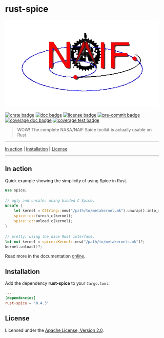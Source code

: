 # rust-spice

[![logo image]][crate link]

[![crate badge]][crate link]
[![doc badge]][doc link]
[![license badge]][license link]
[![pre-commit badge]][pre-commit link]
[![coverage doc badge]][coverage doc link]
[![coverage test badge]][coverage test link]

> WOW! The complete NASA/NAIF Spice toolkit is actually usable on Rust

---

[In action](#in-action) |
[Installation](#installation) |
[License](#license)

---

## In action

Quick example showing the simplicity of using Spice in Rust.

```rust
use spice;

// ugly and unsafe: using binded C Spice.
unsafe {
    let kernel = CString::new("/path/to/metakernel.mk").unwrap().into_raw();
    spice::c::furnsh_c(kernel);
    spice::c::unload_c(kernel);
}

// pretty: using the nice Rust interface.
let mut kernel = spice::Kernel::new("/path/to/metakernels.mk")?;
kernel.unload()?;
```

Read more in the documentation [online][doc link].

## Installation

Add the dependency **rust-spice** to your `Cargo.toml`:

```toml
...
[dependencies]
rust-spice = "0.4.3"
```

## License

Licensed under the [Apache License, Version 2.0][license link].

[repository link]: https://github.com/GregoireHENRY/rust-spice
[logo image]: https://github.com/GregoireHENRY/rust-spice/blob/main/rsc/img/rust-spice-logo.png
[crate link]: https://crates.io/crates/rust-spice
[crate badge]: https://meritbadge.herokuapp.com/rust-spice?style=flat-square
[doc link]: https://docs.rs/rust-spice
[doc badge]: https://docs.rs/rust-spice/badge.svg
[license link]: https://github.com/GregoireHENRY/rust-spice/blob/main/LICENSE
[license badge]: https://img.shields.io/badge/License-Apache%202.0-blue.svg
[pre-commit link]: https://pre-commit.com
[pre-commit badge]: https://img.shields.io/badge/pre--commit-enabled-brightgreen?logo=pre-commit&logoColor=white
[coverage doc badge]: https://img.shields.io/badge/Documentation-100%25-brightgreen
[coverage doc link]: https://docs.rs/crate/rust-spice
[coverage test badge]: https://img.shields.io/badge/Tests-90%25-green
[coverage test link]: https://docs.rs/crate/rust-spice
